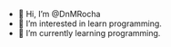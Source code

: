 - 👋 Hi, I’m @DnMRocha
- 👀 I’m interested in learn programming.
- 🌱 I’m currently learning programming.
